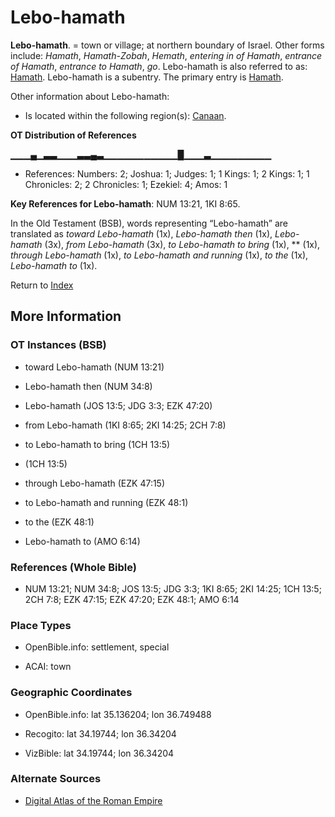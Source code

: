 # Lebo-hamath
**Lebo-hamath**. 
= town or village; at northern boundary of Israel. 
Other forms include: 
*Hamath*, *Hamath-Zobah*, *Hemath*, *entering in of Hamath*, *entrance of Hamath*, *entrance to Hamath*, *go*. 
Lebo-hamath is also referred to as: 
[Hamath](Hamath.md). 
Lebo-hamath is a subentry. The primary entry is 
[Hamath](Hamath.md). 




Other information about Lebo-hamath:


* Is located within the following region(s): 
[Canaan](Canaan.md). 


**OT Distribution of References**

▁▁▁▄▁▃▃▁▁▁▃▃▄▃▁▁▁▁▁▁▁▁▁▁▁█▁▁▁▃▁▁▁▁▁▁▁▁▁
* References: Numbers: 2; Joshua: 1; Judges: 1; 1 Kings: 1; 2 Kings: 1; 1 Chronicles: 2; 2 Chronicles: 1; Ezekiel: 4; Amos: 1



**Key References for Lebo-hamath**: 
NUM 13:21, 1KI 8:65. 


In the Old Testament (BSB), words representing “Lebo-hamath” are translated as 
*toward Lebo-hamath* (1x), *Lebo-hamath then* (1x), *Lebo-hamath* (3x), *from Lebo-hamath* (3x), *to Lebo-hamath to bring* (1x), ** (1x), *through Lebo-hamath* (1x), *to Lebo-hamath and running* (1x), *to the* (1x), *Lebo-hamath to* (1x). 




Return to [Index](00-Index.md)

## More Information

### OT Instances (BSB)

* toward Lebo-hamath (NUM 13:21)

* Lebo-hamath then (NUM 34:8)

* Lebo-hamath (JOS 13:5; JDG 3:3; EZK 47:20)

* from Lebo-hamath (1KI 8:65; 2KI 14:25; 2CH 7:8)

* to Lebo-hamath to bring (1CH 13:5)

*  (1CH 13:5)

* through Lebo-hamath (EZK 47:15)

* to Lebo-hamath and running (EZK 48:1)

* to the (EZK 48:1)

* Lebo-hamath to (AMO 6:14)



### References (Whole Bible)

* NUM 13:21; NUM 34:8; JOS 13:5; JDG 3:3; 1KI 8:65; 2KI 14:25; 1CH 13:5; 2CH 7:8; EZK 47:15; EZK 47:20; EZK 48:1; AMO 6:14


### Place Types

* OpenBible.info: settlement, special

* ACAI: town



### Geographic Coordinates

* OpenBible.info: lat 35.136204; lon 36.749488

* Recogito: lat 34.19744; lon 36.34204

* VizBible: lat 34.19744; lon 36.34204



### Alternate Sources

* [Digital Atlas of the Roman Empire](https://imperium.ahlfeldt.se/places/44506)



